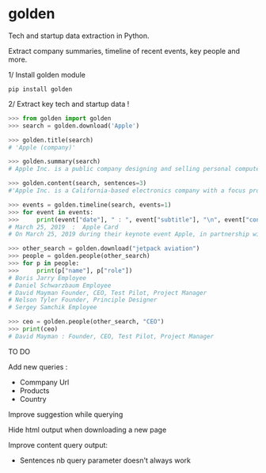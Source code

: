 # golden

Tech and startup data extraction in Python.

Extract company summaries, timeline of recent events, key people and more.

1/ Install golden module
```
pip install golden
```

2/ Extract key tech and startup data !

```python
>>> from golden import golden
>>> search = golden.download('Apple')

>>> golden.title(search)
# 'Apple (company)'

>>> golden.summary(search)
# Apple Inc. is a public company designing and selling personal computers, smartphones, consumer electronics, and software. Its headquarters is located in Cupertino, California and it was founded in 1976.﻿Apple Inc. is a California-based electronics company with a focus producing on consumer devices.

>>> golden.content(search, sentences=3)
#'﻿Apple Inc. is a California-based electronics company with a focus producing on consumer devices. ﻿Products﻿Products and devices produced by Apple Inc. include iPad, iPhone, AirPods,Apple Watch, HomePod, and MacBook.﻿ Each product can give users access to one or more forms of media or technology including television, music, data storage, and computer applications.The products run on the Mac operating system, which has special features thare not available on non-Mac systems. Furthermore, the devices use continuity, which allows for all the devices owned by a user to beconnected.﻿﻿﻿The company also produces software as a service and media options.'

>>> events = golden.timeline(search, events=1)
>>> for event in events:
>>>     print(event["date"], " : ", event["subtitle"], "\n", event["content"])
# March 25, 2019  :  Apple Card
# On March 25, 2019 during their keynote event Apple, in partnership with Goldman Sachs and Mastercard, announced Apple Card. A credit card by Apple with no fees—no annual, cash-advance, over-the-limit, international, or late fees— thats gives Apple users the ability to sign up for Apple Card using the Apple Wallet application.

>>> other_search = golden.download("jetpack aviation")
>>> people = golden.people(other_search)
>>> for p in people:
>>>     print(p["name"], p["role"])
# Boris Jarry Employee
# Daniel Schwarzbaum Employee
# David Mayman Founder, CEO, Test Pilot, Project Manager
# Nelson Tyler Founder, Principle Designer
# Sergey Samchik Employee

>>> ceo = golden.people(other_search, "CEO")
>>> print(ceo)
# David Mayman : Founder, CEO, Test Pilot, Project Manager
```


TO DO

Add new queries :
- Commpany Url
- Products
- Country

Improve suggestion while querying

Hide html output when downloading a new page

Improve content query output:
- Sentences nb query parameter doesn't always work

